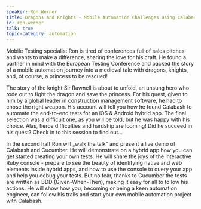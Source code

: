 ```yaml
---
speaker: Ron Werner
title: Dragons and Knights - Mobile Automation Challenges using Calabash
id: ron-werner
talk: true
topic-category: automation
---
```

Mobile Testing specialist Ron is tired of conferences full of sales pitches and wants to make a difference, sharing the love for his craft.
He found a partner in mind with the European Testing Conference and packed the story of a mobile automation journey into a medieval tale with dragons, knights, and, of course, a princess to be rescued!

The story of the knight Sir Rawnell is about to unfold, an unsung hero who rode out to fight the dragon and save the princess. For his quest, given to him by a global leader in construction management software, he had to chose the right weapon. His account will tell you how he found Calabash to automate the end-to-end tests for an iOS & Android hybrid app. The final selection was a difficult one, as you will be told, but he was happy with his choice. Alas, fierce difficulties and hardship are looming! Did he succeed in his quest? Check in to this session to find out…

In the second half Ron will „walk the talk“ and present a live demo of Calabash and Cucumber. He will demonstrate on a hybrid app how you can get started creating your own tests. He will share the joys of the interactive Ruby console - prepare to see the beauty of identifying native and web elements inside hybrid apps, and how to use the console to query your app and help you debug your tests. But no fear, thanks to Cucumber the tests are written as BDD (Given-When-Then), making it easy for all to follow his actions. He will show how you, becoming or being a keen automation engineer, can follow his trails and start your own mobile automation project with Calabash.
